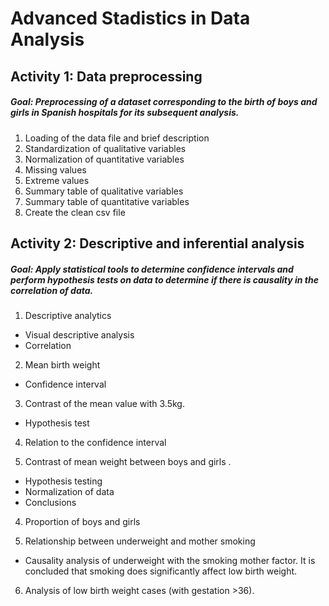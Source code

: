 # Advanced Stadistics in Data Analysis

## Activity 1: Data preprocessing

##### Goal: Preprocessing of a dataset corresponding to the birth of boys and girls in Spanish hospitals for its subsequent analysis. 

1. Loading of the data file and brief description 
2. Standardization of qualitative variables 
3. Normalization of quantitative variables 
4. Missing values 
5. Extreme values 
6. Summary table of qualitative variables 
7. Summary table of quantitative variables 
8. Create the clean csv file


## Activity 2: Descriptive and inferential analysis

##### Goal: Apply statistical tools to determine confidence intervals and perform hypothesis tests on data to determine if there is causality in the correlation of data. 

1. Descriptive analytics

- Visual descriptive analysis 
- Correlation 

2. Mean birth weight

- Confidence interval

3. Contrast of the mean value with 3.5kg. 
- Hypothesis test

4. Relation to the confidence interval

3. Contrast of mean weight between boys and girls .

- Hypothesis testing
- Normalization of data
- Conclusions

4. Proportion of boys and girls

5. Relationship between underweight and mother smoking

- Causality analysis of underweight with the smoking mother factor. It is concluded that smoking does significantly affect low birth weight. 

6. Analysis of low birth weight cases (with gestation >36). 



